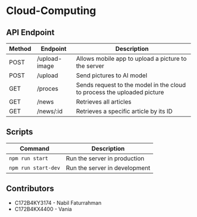 # Cloud-Computing

## API Endpoint
| Method | Endpoint | Description |
| --- | --- | --- |
| POST |	/upload-image	| Allows mobile app to upload a picture to the server |
| POST |	/upload	|Send pictures to AI model |
| GET	| /proces	|Sends request to the model in the cloud to process the uploaded picture |
| GET	|	/news	| Retrieves all articles |
| GET	|	/news/:id	| Retrieves a specific article by its ID |


## Scripts
| Command | Description |
| --- | --- |
| `npm run start` | Run the server in production |
| `npm run start-dev` | Run the server in development |

## Contributors
- 	C172B4KY3174 - Nabil Faturrahman
- 	C172B4KX4400 - Vania
